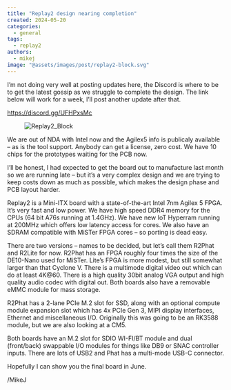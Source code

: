```yaml
---
title: "Replay2 design nearing completion"
created: 2024-05-20
categories: 
  - general
tags:
  - replay2
authors: 
  - mikej
image: "@assets/images/post/replay2-block.svg"
---
```


I’m not doing very well at posting updates here, the Discord is where to be to get the latest gossip as we struggle to complete the design. The link below will work for a week, I’ll post another update after that.

https://discord.gg/UFHPxsMc

<figure>

![Replay2_Block](@assets/images/post/replay2-block.svg)

</figure>


We are out of NDA with Intel now and the Agilex5 info is publicaly available – as is the tool support. Anybody can get a license, zero cost. We have 10 chips for the prototypes waiting for the PCB now.

I’ll be honest, I had expected to get the board out to manufacture last month so we are running late – but it’s a very complex design and we are trying to keep costs down as much as possible, which makes the design phase and PCB layout harder.

Replay2 is a Mini-ITX board with a state-of-the-art Intel 7nm Agilex 5 FPGA. It’s very fast and low power. We have high speed DDR4 memory for the CPUs (64 bit A76s running at 1.4GHz). We have new IoT Hyperram running at 200MHz which offers low latency access for cores. We also have an SDRAM compatible with MiSTer FPGA cores – so porting is dead easy.

There are two versions – names to be decided, but let’s call them R2Phat and R2Lite for now. R2Phat has an FPGA roughly four times the size of the DE10-Nano used for MiSTer. Lite’s FPGA is more modest, but still somewhat larger than that Cyclone V. There is a multimode digital video out which can do at least 4K@60. There is a high quality 30bit analog VGA output and high quality audio codec with digital out. Both boards also have a removable eMMC module for mass storage.

R2Phat has a 2-lane PCIe M.2 slot for SSD, along with an optional compute module expansion slot which has 4x PCIe Gen 3, MIPI display interfaces, Ethernet and miscellaneous I/O. Originally this was going to be an RK3588 module, but we are also looking at a CM5.

Both boards have an M.2 slot for SDIO WI-FI/BT module and dual (front/back) swappable I/O modules for things like DB9 or SNAC controller inputs. There are lots of USB2 and Phat has a multi-mode USB-C connector.

Hopefully I can show you the final board in June.

/MikeJ